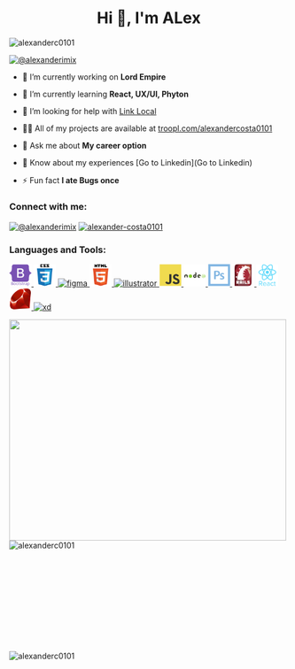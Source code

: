 <h1 align="center">Hi 👋, I'm ALex</h1>
<p align="left"> <img src="https://komarev.com/ghpvc/?username=alexanderc0101&label=Profile%20views&color=0e75b6&style=flat" alt="alexanderc0101" /> </p>

<p align="left"> <a href="https://twitter.com/@alexanderimix" target="blank"><img src="https://img.shields.io/twitter/follow/@alexanderimix?logo=twitter&style=for-the-badge" alt="@alexanderimix" /></a> </p>

- 🔭 I’m currently working on **Lord Empire**

- 🌱 I’m currently learning **React, UX/UI, Phyton**

- 🤝 I’m looking for help with [Link Local](http://www.linklocal.site/)

- 👨‍💻 All of my projects are available at [troopl.com/alexandercosta0101](troopl.com/alexandercosta0101)

- 💬 Ask me about **My career option**

- 📄 Know about my experiences [Go to Linkedin](Go to Linkedin)

- ⚡ Fun fact **I ate Bugs once**

<h3 align="left">Connect with me:</h3>
<p align="left">
<a href="https://twitter.com/@alexanderimix" target="blank"><img align="center" src="https://raw.githubusercontent.com/rahuldkjain/github-profile-readme-generator/master/src/images/icons/Social/twitter.svg" alt="@alexanderimix" height="30" width="40" /></a>
<a href="https://linkedin.com/in/alexander-costa0101" target="blank"><img align="center" src="https://raw.githubusercontent.com/rahuldkjain/github-profile-readme-generator/master/src/images/icons/Social/linked-in-alt.svg" alt="alexander-costa0101" height="30" width="40" /></a>
</p>

<h3 align="left">Languages and Tools:</h3>
<p align="left"> <a href="https://getbootstrap.com" target="_blank" rel="noreferrer"> <img src="https://raw.githubusercontent.com/devicons/devicon/master/icons/bootstrap/bootstrap-plain-wordmark.svg" alt="bootstrap" width="40" height="40"/> </a> <a href="https://www.w3schools.com/css/" target="_blank" rel="noreferrer"> <img src="https://raw.githubusercontent.com/devicons/devicon/master/icons/css3/css3-original-wordmark.svg" alt="css3" width="40" height="40"/> </a> <a href="https://www.figma.com/" target="_blank" rel="noreferrer"> <img src="https://www.vectorlogo.zone/logos/figma/figma-icon.svg" alt="figma" width="40" height="40"/> </a> <a href="https://www.w3.org/html/" target="_blank" rel="noreferrer"> <img src="https://raw.githubusercontent.com/devicons/devicon/master/icons/html5/html5-original-wordmark.svg" alt="html5" width="40" height="40"/> </a> <a href="https://www.adobe.com/in/products/illustrator.html" target="_blank" rel="noreferrer"> <img src="https://www.vectorlogo.zone/logos/adobe_illustrator/adobe_illustrator-icon.svg" alt="illustrator" width="40" height="40"/> </a> <a href="https://developer.mozilla.org/en-US/docs/Web/JavaScript" target="_blank" rel="noreferrer"> <img src="https://raw.githubusercontent.com/devicons/devicon/master/icons/javascript/javascript-original.svg" alt="javascript" width="40" height="40"/> </a> <a href="https://nodejs.org" target="_blank" rel="noreferrer"> <img src="https://raw.githubusercontent.com/devicons/devicon/master/icons/nodejs/nodejs-original-wordmark.svg" alt="nodejs" width="40" height="40"/> </a> <a href="https://www.photoshop.com/en" target="_blank" rel="noreferrer"> <img src="https://raw.githubusercontent.com/devicons/devicon/master/icons/photoshop/photoshop-line.svg" alt="photoshop" width="40" height="40"/> </a> <a href="https://rubyonrails.org" target="_blank" rel="noreferrer"> <img src="https://raw.githubusercontent.com/devicons/devicon/master/icons/rails/rails-original-wordmark.svg" alt="rails" width="40" height="40"/> </a> <a href="https://reactjs.org/" target="_blank" rel="noreferrer"> <img src="https://raw.githubusercontent.com/devicons/devicon/master/icons/react/react-original-wordmark.svg" alt="react" width="40" height="40"/> </a> <a href="https://www.ruby-lang.org/en/" target="_blank" rel="noreferrer"> <img src="https://raw.githubusercontent.com/devicons/devicon/master/icons/ruby/ruby-original.svg" alt="ruby" width="40" height="40"/> </a> <a href="https://www.adobe.com/products/xd.html" target="_blank" rel="noreferrer"> <img src="https://cdn.worldvectorlogo.com/logos/adobe-xd.svg" alt="xd" width="40" height="40"/> </a> </p>

<p><img align="left" width="500" height="400"src="https://miro.medium.com/max/4800/1*99QW3Cgy77Mya7sX7TbbYA.jpeg"/></p>
<p><img align="left" width="300" height="200" src="https://github-readme-stats.vercel.app/api/top-langs?username=alexanderc0101&show_icons=true&locale=en&layout=compact" alt="alexanderc0101" /></p>
<p>&nbsp;<img align="left" width="300" height="200"src="https://github-readme-stats.vercel.app/api?username=alexanderc0101&show_icons=true&locale=en" alt="alexanderc0101" /></p>
